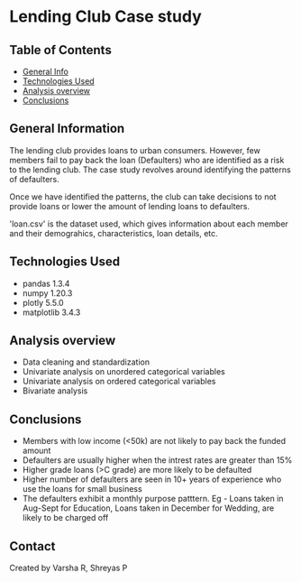 # Lending Club Case study

## Table of Contents
* [General Info](#general-information)
* [Technologies Used](#technologies-used)
* [Analysis overview](#analysis-overview)
* [Conclusions](#conclusions)


## General Information
The lending club provides loans to urban consumers. However, few members fail to pay back the loan (Defaulters) who are identified as a risk to the lending club. The case study revolves around identifying the patterns of defaulters.

Once we have identified the patterns, the club can take decisions to not provide loans or lower the amount of lending loans to defaulters.

'loan.csv' is the dataset used, which gives information about each member and their demograhics, characteristics, loan details, etc.

## Technologies Used
- pandas 1.3.4
- numpy 1.20.3
- plotly 5.5.0
- matplotlib 3.4.3

## Analysis overview
- Data cleaning and standardization
- Univariate analysis on unordered categorical variables
- Univariate analysis on ordered categorical variables
- Bivariate analysis

## Conclusions
- Members with low income (<50k) are not likely to pay back the funded amount
- Defaulters are usually higher when the intrest rates are greater than 15%
- Higher grade loans (>C grade) are more likely to be defaulted
- Higher number of defaulters are seen in 10+ years of experience who use the loans for small business
- The defaulters exhibit a monthly purpose patttern. Eg - Loans taken in Aug-Sept for Education, Loans taken in December for Wedding, are likely to be charged off

## Contact
Created by Varsha R, Shreyas P
